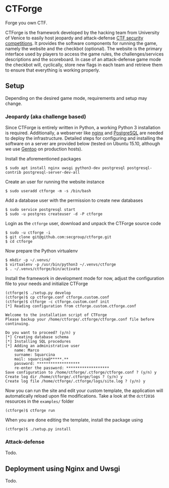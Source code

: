 CTForge
=======
Forge you own CTF.

CTForge is the framework developed by the hacking team from University of Venice to easily host jeopardy and attack-defense [CTF security competitions](https://ctftime.org/ctf-wtf/). It provides the software components for running the game, namely the website and the checkbot (optional). The website is the primary interface used by players to access the game rules, the challenges/services descriptions and the scoreboard. In case of an attack-defense game mode the checkbot will, cyclically, store new flags in each team and retrieve them to ensure that everything is working properly.

Setup
-----
Depending on the desired game mode, requirements and setup may change.

### Jeopardy (aka challenge based)
Since CTForge is entirely written in Python, a working Python 3 installation is required. Additionally, a webserver like [nginx](http://nginx.org/) and [PostgreSQL](http://www.postgresql.org/) are needed to deploy the infrastructure. Detailed steps for configuring and installing the software on a server are provided below (tested on Ubuntu 15.10, although we use [Gentoo](https://wiki.gentoo.org/wiki/Hardened_Gentoo) on production hosts).

Install the aforementioned packages

    $ sudo apt install nginx uwsgi python3-dev postgresql postgresql-contrib postgresql-server-dev-all

Create an user for running the website instance

    $ sudo useradd ctforge -m -s /bin/bash

Add a database user with the permission to create new databases

    $ sudo service postgresql start
    $ sudo -u postgres createuser -d -P ctforge

Login as the `ctforge` user, download and unpack the CTForge source code

    $ sudo -u ctforge -i
    $ git clone git@github.com:secgroup/ctforge.git
    $ cd ctforge

Now prepare the Python virtualenv
 
    $ mkdir -p ~/.venvs/
    $ virtualenv -p /usr/bin/python3 ~/.venvs/ctforge
    $ . ~/.venvs/ctforge/bin/activate

Install the framework in development mode for now, adjust the configuration file to your needs and initialize CTForge

    (ctforge)$ ./setup.py develop
    (ctforge)$ cp ctforge.conf ctforge.custom.conf
    (ctforge)$ ctforge -c ctforge.custom.conf init
    [*] Reading configuration from ctforge.custom.ctforge.conf

    Welcome to the installation script of CTForge
    Please backup your /home/ctforge/.ctforge/ctforge.conf file before continuing.

    Do you want to proceed? (y/n) y
    [*] Creating database schema
    [*] Installing SQL procedures
    [*] Adding an administrative user
        name: Marco
        surname: Squarcina
        mail: squarcina@*****.**
        password: *******************
        re-enter the password: *******************
    Save configuration to /home/ctforge/.ctforge/ctforge.conf ? (y/n) y
    Create log dir /home/ctforge/.ctforge/logs ? (y/n) y
    Create log file /home/ctforge/.ctforge/logs/site.log ? (y/n) y

Now you can run the site and edit your custom template, the application will automatically reload upon file modifications. Take a look at the `dctf2016` resources in the `examples/` folder

    (ctforge)$ ctforge run

When you are done editing the template, install the package using

    (ctforge)$ ./setup.py install


### Attack-defense
Todo.

Deployment using Nginx and Uwsgi
--------------------------------
Todo.